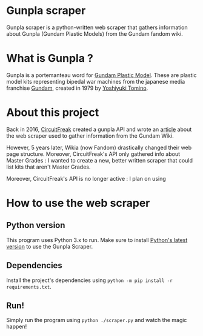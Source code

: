 # Gunpla scraper

Gunpla scraper is a python-written web scraper that gathers information about Gunpla (Gundam Plastic Models) from the Gundam fandom wiki.

# What is Gunpla ?

Gunpla is a portemanteau word for [Gundam Plastic Model](https://en.wikipedia.org/wiki/Gundam_model). These are plastic model kits representing bipedal war machines from the japanese media franchise [Gundam](https://en.wikipedia.org/wiki/Gundam), created in 1979 by [Yoshiyuki Tomino](https://en.wikipedia.org/wiki/Yoshiyuki_Tomino). 

# About this project

Back in 2016, [CircuitFreak](https://github.com/circuitfreak/) created a gunpla API and wrote an [article](https://medium.com/@jorick.caberio/building-a-gunpla-api-using-python-selenium-phantomjs-and-firebase-e68143d3fd3c) about the web scraper used to gather information from the Gundam Wiki.

However, 5 years later, Wikia (now Fandom) drastically changed their web page structure. Moreover, CircuitFreak's API only gathered info about Master Grades : I wanted to create a new, better written scraper that could list kits that aren't Master Grades.

Moreover, CircuitFreak's API is no longer active : I plan on using 

# How to use the web scraper

## Python version

This program uses Python 3.x to run. Make sure to install [Python's latest version](https://www.python.org/downloads/) to use the Gunpla Scraper. 

## Dependencies

Install the project's dependencies using `python -m pip install -r requirements.txt`. 

## Run!

Simply run the program using `python ./scraper.py` and watch the magic happen!